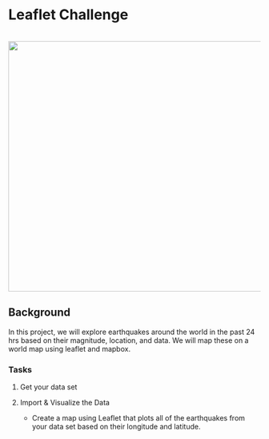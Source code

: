 # Leaflet Challenge
<br> 

<img src = "https://encrypted-tbn0.gstatic.com/images?q=tbn%3AANd9GcQAGWuUTdtZgX4qxDqtUNvvigsluhR2jG-G3CL_IIfEsJVphODP&usqp=CAU" width = 800 height = 500 >

## Background 

In this project, we will explore earthquakes around the world in the past 24 hrs based on their magnitude, location, and data. We will map these on a world map using leaflet and mapbox. 

### Tasks 

1. Get your data set

2. Import & Visualize the Data

     <ul> 
     
     <li> Create a map using Leaflet that plots all of the earthquakes from your data set based on their longitude and              latitude. </li>

     </ul>

